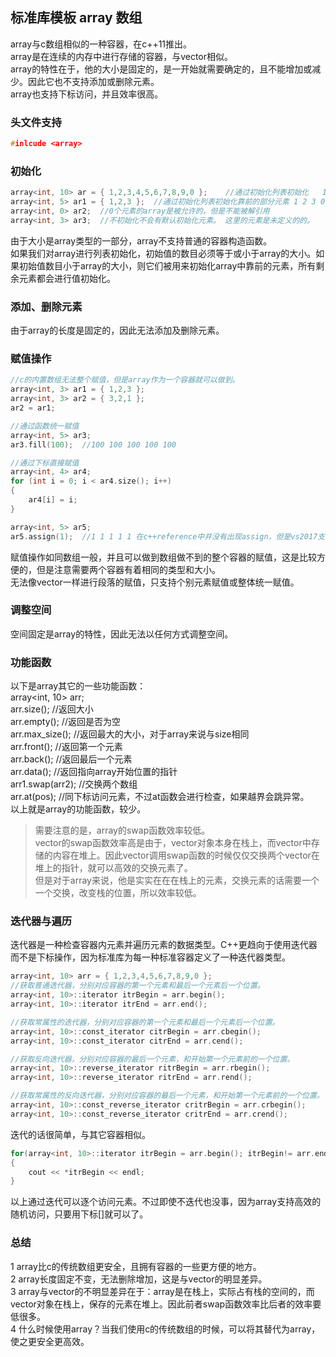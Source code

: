 ## 标准库模板 array 数组
array与c数组相似的一种容器，在c++11推出。  
array是在连续的内存中进行存储的容器，与vector相似。   
array的特性在于，他的大小是固定的，是一开始就需要确定的，且不能增加或减少。因此它也不支持添加或删除元素。      
array也支持下标访问，并且效率很高。   
### 头文件支持  
```c
#inlcude <array>   
```   
### 初始化  
```c   
array<int, 10> ar = { 1,2,3,4,5,6,7,8,9,0 };	//通过初始化列表初始化   1,2,3,4,5,6,7,8,9,0   
array<int, 5> ar1 = { 1,2,3 };	//通过初始化列表初始化靠前的部分元素 1 2 3 0 0   
array<int, 0> ar2;	//0个元素的array是被允许的，但是不能被解引用    
array<int, 3> ar3;	//不初始化不会有默认初始化元素。 这里的元素是未定义的的。    
```   
由于大小是array类型的一部分，array不支持普通的容器构造函数。   
如果我们对array进行列表初始化，初始值的数目必须等于或小于array的大小。如果初始值数目小于array的大小，则它们被用来初始化array中靠前的元素，所有剩余元素都会进行值初始化。  
### 添加、删除元素
由于array的长度是固定的，因此无法添加及删除元素。   
### 赋值操作
```c
//c的内置数组无法整个赋值，但是array作为一个容器就可以做到。    
array<int, 3> ar1 = { 1,2,3 };  
array<int, 3> ar2 = { 3,2,1 };   
ar2 = ar1;  

//通过函数统一赋值   
array<int, 5> ar3;  
ar3.fill(100);	//100 100 100 100 100   

//通过下标直接赋值    
array<int, 4> ar4;   
for (int i = 0; i < ar4.size(); i++)   
{  
	ar4[i] = i;   
}   

array<int, 5> ar5;
ar5.assign(1);	//1 1 1 1 1 在c++reference中并没有出现assign，但是vs2017支持。  
```   
赋值操作如同数组一般，并且可以做到数组做不到的整个容器的赋值，这是比较方便的，但是注意需要两个容器有着相同的类型和大小。   
无法像vector一样进行段落的赋值，只支持个别元素赋值或整体统一赋值。  
### 调整空间  
空间固定是array的特性，因此无法以任何方式调整空间。  
### 功能函数
以下是array其它的一些功能函数：  
array<int, 10> arr;  
arr.size();	//返回大小  
arr.empty();	//返回是否为空  
arr.max_size();	//返回最大的大小，对于array来说与size相同  
arr.front();	//返回第一个元素  
arr.back();	//返回最后一个元素   
arr.data();	//返回指向array开始位置的指针  
arr1.swap(arr2);	//交换两个数组  
arr.at(pos);	//同下标访问元素，不过at函数会进行检查，如果越界会跳异常。   
以上就是array的功能函数，较少。  
> 需要注意的是，array的swap函数效率较低。   
> vector的swap函数效率高是由于，vector对象本身在栈上，而vector中存储的内容在堆上。因此vector调用swap函数的时候仅仅交换两个vector在堆上的指针，就可以高效的交换元素了。   
> 但是对于array来说，他是实实在在在栈上的元素，交换元素的话需要一个一个交换，改变栈的位置，所以效率较低。   
### 迭代器与遍历
迭代器是一种检查容器内元素并遍历元素的数据类型。C++更趋向于使用迭代器而不是下标操作，因为标准库为每一种标准容器定义了一种迭代器类型。    
```c
array<int, 10> arr = { 1,2,3,4,5,6,7,8,9,0 };   
//获取普通迭代器，分别对应容器的第一个元素和最后一个元素后一个位置。  
array<int, 10>::iterator itrBegin = arr.begin();  
array<int, 10>::iterator itrEnd = arr.end();   

//获取常属性的迭代器，分别对应容器的第一个元素和最后一个元素后一个位置。    
array<int, 10>::const_iterator citrBegin = arr.cbegin();   
array<int, 10>::const_iterator citrEnd = arr.cend();   

//获取反向迭代器，分别对应容器的最后一个元素，和开始第一个元素前的一个位置。  
array<int, 10>::reverse_iterator ritrBegin = arr.rbegin();  
array<int, 10>::reverse_iterator ritrEnd = arr.rend();  

//获取常属性的反向迭代器，分别对应容器的最后一个元素，和开始第一个元素前的一个位置。   
array<int, 10>::const_reverse_iterator critrBegin = arr.crbegin();   
array<int, 10>::const_reverse_iterator critrEnd = arr.crend();  
```  
迭代的话很简单，与其它容器相似。   
```c
for(array<int, 10>::iterator itrBegin = arr.begin(); itrBegin!= arr.end(); itr++)  
{   
	cout << *itrBegin << endl;   
}  
```
以上通过迭代可以逐个访问元素。不过即使不迭代也没事，因为array支持高效的随机访问，只要用下标[]就可以了。   
### 总结  
1 array比c的传统数组更安全，且拥有容器的一些更方便的地方。  
2 array长度固定不变，无法删除增加，这是与vector的明显差异。  
3 array与vector的不明显差异在于：array是在栈上，实际占有栈的空间的，而vector对象在栈上，保存的元素在堆上。因此前者swap函数效率比后者的效率要低很多。   
4 什么时候使用array？当我们使用c的传统数组的时候，可以将其替代为array，使之更安全更高效。   